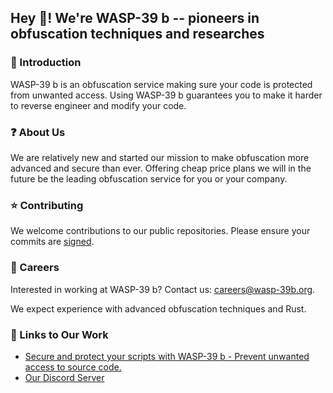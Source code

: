 ## Hey :wave:! We're WASP-39 b -- pioneers in obfuscation techniques and researches

### :rocket: Introduction

WASP-39 b is an obfuscation service making sure your code is protected from unwanted access. Using WASP-39 b guarantees you to make it harder to reverse engineer and modify your code.

### :question: About Us

We are relatively new and started our mission to make obfuscation more advanced and secure than ever. Offering cheap price plans we will in the future be the leading obfuscation service for you or your company.

### :star: Contributing

We welcome contributions to our public repositories. Please ensure your commits are [signed](https://docs.github.com/en/authentication/managing-commit-signature-verification/about-commit-signature-verification).

### :hammer: Careers

Interested in working at WASP-39 b? Contact us: [careers@wasp-39b.org](mailto:careers@wasp-39b.org).

We expect experience with advanced obfuscation techniques and Rust.

### :link: Links to Our Work
- [Secure and protect your scripts with WASP-39 b - Prevent unwanted access to source code.](https://wasp-39b.org)
- [Our Discord Server](https://discord.wasp-39b.org)
